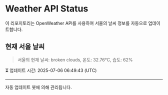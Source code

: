 
# Weather API Status

이 리포지토리는 OpenWeather API를 사용하여 서울의 날씨 정보를 자동으로 업데이트합니다.

## 현재 서울 날씨
> 서울의 현재 날씨: broken clouds, 온도: 32.76°C, 습도: 62%

⏳ 업데이트 시간: 2025-07-06 06:49:43 (UTC)

---
자동 업데이트 봇에 의해 관리됩니다.
